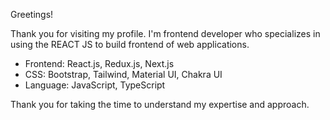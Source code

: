 Greetings!

Thank you for visiting my profile. I'm frontend developer who specializes in using the REACT JS to build frontend of web applications.

* Frontend: React.js, Redux.js, Next.js
* CSS: Bootstrap, Tailwind, Material UI, Chakra UI
* Language: JavaScript, TypeScript

Thank you for taking the time to understand my expertise and approach.
